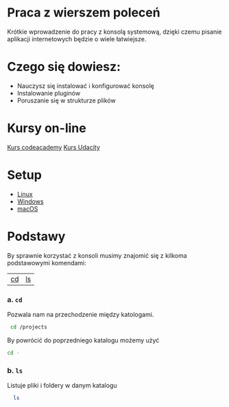 # Praca z wierszem poleceń

Krótkie wprowadzenie do pracy z konsolą systemową, dzięki czemu pisanie aplikacji internetowych będzie o wiele łatwiejsze.

# Czego się dowiesz:

- Nauczysz się instalować i konfigurować konsolę
- Instalowanie pluginów
- Poruszanie się w strukturze plików


# Kursy on-line
[Kurs codeacademy](https://www.codecademy.com/learn/learn-the-command-line)
[Kurs Udacity](https://www.udacity.com/course/linux-command-line-basics--ud595)


# Setup
- [Linux](linux/setup_01.md)
- [Windows](windows/setup_01.md)
- [macOS](macos/setup_01.md)


# Podstawy

By sprawnie korzystać z konsoli musimy znajomić się z kilkoma podstawowymi komendami:

<table>
   <tr>
      <td><a href="#a-cd">cd</a></td>
      <td><a href="#b-ls">ls</a></td>
   </tr>
</table>

### a. `cd`
Pozwala nam na przechodzenie między katologami.

```bash
 cd /projects
```
By powrócić do poprzedniego katalogu możemy użyć
```bash
cd -
```

### b. `ls`
Listuje pliki i foldery w danym katalogu

```bash
  ls
```
